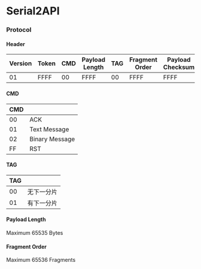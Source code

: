 Serial2API
====================

### Protocol

#### Header

| Version | Token | CMD | Payload Length | TAG | Fragment Order | Payload Checksum | Payload |
| ---- | ---- | ---- | ---- | ---- | ---- | ---- | ---- |
| 01 | FFFF | 00 | FFFF | 00 | FFFF | FFFF | 123456789ABCDEF

#### CMD

| CMD |  | 
| ---- | ---- | 
| 00 | ACK | 
| 01 | Text Message | 
| 02 | Binary Message | 
| FF | RST | 

#### TAG

| TAG |  | 
| ---- | ---- | 
| 00 | 无下一分片 | 
| 01 | 有下一分片 |

#### Payload Length

Maximum 65535 Bytes

#### Fragment Order

Maximum 65536 Fragments